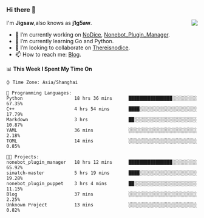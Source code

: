### Hi there 👋

<a href="#">
  <img align="right" src="https://github-readme-stats.vercel.app/api?username=Jigsaw111&count_private=true&show_icons=true&title_color=80070B&text_color=B3B3B3&bg_color=212121&icon_color=80070B" />
</a>

I'm **Jigsaw**,also knows as **j1g5aw**.

- 🔭 I’m currently working on [NoDice](https://github.com/thereisnodice/nodice2), [Nonebot_Plugin_Manager](https://github.com/Jigsaw111/nonebot_plugin_manager).
- 🌱 I’m currently learning Go and Python.
- 👯 I’m looking to collaborate on [Thereisnodice](https://github.com/thereisnodice).
- 📫 How to reach me: [Blog](https://blog.maddestroyer.xyz/).

<!--START_SECTION:waka-->
📊 **This Week I Spent My Time On** 

```text
⌚︎ Time Zone: Asia/Shanghai

💬 Programming Languages: 
Python                   18 hrs 36 mins      ████████████████░░░░░░░░░   67.35% 
C++                      4 hrs 54 mins       ████░░░░░░░░░░░░░░░░░░░░░   17.79% 
Markdown                 3 hrs               ██░░░░░░░░░░░░░░░░░░░░░░░   10.87% 
YAML                     36 mins             ░░░░░░░░░░░░░░░░░░░░░░░░░   2.18% 
TOML                     14 mins             ░░░░░░░░░░░░░░░░░░░░░░░░░   0.85%

🐱‍💻 Projects: 
nonebot_plugin_manager   18 hrs 12 mins      ████████████████░░░░░░░░░   65.92% 
simatch-master           5 hrs 19 mins       ████░░░░░░░░░░░░░░░░░░░░░   19.28% 
nonebot_plugin_puppet    3 hrs 4 mins        ██░░░░░░░░░░░░░░░░░░░░░░░   11.15% 
Blog                     37 mins             ░░░░░░░░░░░░░░░░░░░░░░░░░   2.25% 
Unknown Project          13 mins             ░░░░░░░░░░░░░░░░░░░░░░░░░   0.82%

```


<!--END_SECTION:waka-->
